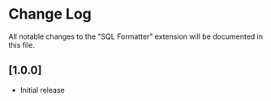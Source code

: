 # Change Log

All notable changes to the "SQL Formatter" extension will be documented in this file.

## [1.0.0]

- Initial release

